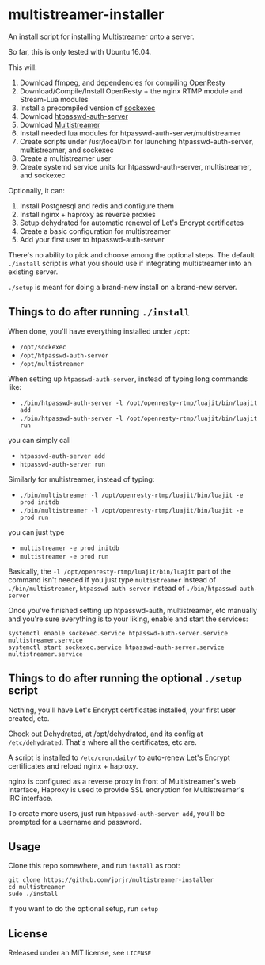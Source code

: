# multistreamer-installer

An install script for installing [Multistreamer](https://github.com/jprjr/multistreamer)
onto a server.

So far, this is only tested with Ubuntu 16.04.

This will:

1. Download ffmpeg, and dependencies for compiling OpenResty
2. Download/Compile/Install OpenResty + the nginx RTMP module and Stream-Lua modules
3. Install a precompiled version of [sockexec](https://github.com/jprjr/sockexec)
4. Download [htpasswd-auth-server](https://github.com/jprjr/htpasswd-auth-server)
5. Download [Multistreamer](https://github.com/jprjr/multistreamer)
6. Install needed lua modules for htpasswd-auth-server/multistreamer
7. Create scripts under /usr/local/bin for launching htpasswd-auth-server, multistreamer, and sockexec
8. Create a multistreamer user
9. Create systemd service units for htpasswd-auth-server, multistreamer, and sockexec

Optionally, it can:

1. Install Postgresql and redis and configure them
2. Install nginx + haproxy as reverse proxies
3. Setup dehydrated for automatic renewel of Let's Encrypt certificates
4. Create a basic configuration for multistreamer
5. Add your first user to htpasswd-auth-server

There's no ability to pick and choose among the optional steps. The default `./install`
script is what you should use if integrating multistreamer into an existing server.

`./setup` is meant for doing a brand-new install on a brand-new server.

## Things to do after running `./install`

When done, you'll have everything installed under `/opt`:

* `/opt/sockexec`
* `/opt/htpasswd-auth-server`
* `/opt/multistreamer`

When setting up `htpasswd-auth-server`, instead of typing long commands like:

* `./bin/htpasswd-auth-server -l /opt/openresty-rtmp/luajit/bin/luajit add`
* `./bin/htpasswd-auth-server -l /opt/openresty-rtmp/luajit/bin/luajit run`

you can simply call

* `htpasswd-auth-server add`
* `htpasswd-auth-server run`

Similarly for multistreamer, instead of typing:

* `./bin/multistreamer -l /opt/openresty-rtmp/luajit/bin/luajit -e prod initdb`
* `./bin/multistreamer -l /opt/openresty-rtmp/luajit/bin/luajit -e prod run`

you can just type

* `multistreamer -e prod initdb`
* `multistreamer -e prod run`

Basically, the `-l /opt/openresty-rtmp/luajit/bin/luajit` part of the command isn't
needed if you just type `multistreamer` instead of `./bin/multistreamer`, `htpasswd-auth-server`
instead of `./bin/htpasswd-auth-server`

Once you've finished setting up htpasswd-auth, multistreamer, etc manually and you're
sure everything is to your liking, enable and start the services:

```
systemctl enable sockexec.service htpasswd-auth-server.service multistreamer.service
systemctl start sockexec.service htpasswd-auth-server.service multistreamer.service
```

## Things to do after running the optional `./setup` script

Nothing, you'll have Let's Encrypt certificates installed, your first user created, etc.

Check out Dehydrated, at /opt/dehydrated, and its config at `/etc/dehydrated`. That's
where all the certificates, etc are.

A script is installed to `/etc/cron.daily/` to auto-renew Let's Encrypt certificates and
reload nginx + haproxy.

nginx is configured as a reverse proxy in front of Multistreamer's web interface,
Haproxy is used to provide SSL encryption for Multistreamer's IRC interface.

To create more users, just run `htpasswd-auth-server add`, you'll be prompted for a username
and password.

## Usage

Clone this repo somewhere, and run `install` as root:

```
git clone https://github.com/jprjr/multistreamer-installer
cd multistreamer
sudo ./install
```

If you want to do the optional setup, run `setup`

## License

Released under an MIT license, see `LICENSE`
